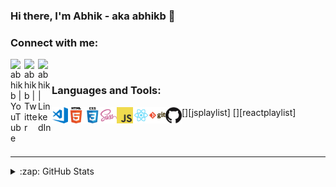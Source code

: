 ### Hi there, I'm Abhik - aka abhikb 👋

### Connect with me:

[<img align="left" alt="abhikb | YouTube" width="22px" src="https://cdn.jsdelivr.net/npm/simple-icons@v3/icons/youtube.svg" />][youtube]
[<img align="left" alt="abhikb | Twitter" width="22px" src="https://cdn.jsdelivr.net/npm/simple-icons@v3/icons/twitter.svg" />][twitter]
[<img align="left" alt="abhik | LinkedIn" width="22px" src="https://cdn.jsdelivr.net/npm/simple-icons@v3/icons/linkedin.svg" />][linkedin]

<br />

### Languages and Tools:

[<img align="left" alt="Visual Studio Code" width="26px" src="https://raw.githubusercontent.com/github/explore/80688e429a7d4ef2fca1e82350fe8e3517d3494d/topics/visual-studio-code/visual-studio-code.png" />][youtube]
[<img align="left" alt="HTML5" width="26px" src="https://raw.githubusercontent.com/github/explore/80688e429a7d4ef2fca1e82350fe8e3517d3494d/topics/html/html.png" />][youtube]
[<img align="left" alt="CSS3" width="26px" src="https://raw.githubusercontent.com/github/explore/80688e429a7d4ef2fca1e82350fe8e3517d3494d/topics/css/css.png" />][youtube]
[<img align="left" alt="Sass" width="26px" src="https://raw.githubusercontent.com/github/explore/80688e429a7d4ef2fca1e82350fe8e3517d3494d/topics/sass/sass.png" />][youtube]
[<img align="left" alt="JavaScript" width="26px" src="https://raw.githubusercontent.com/github/explore/80688e429a7d4ef2fca1e82350fe8e3517d3494d/topics/javascript/javascript.png" />][jsplaylist]
[<img align="left" alt="React" width="26px" src="https://raw.githubusercontent.com/github/explore/80688e429a7d4ef2fca1e82350fe8e3517d3494d/topics/react/react.png" />][reactplaylist]
[<img align="left" alt="Git" width="26px" src="https://raw.githubusercontent.com/github/explore/80688e429a7d4ef2fca1e82350fe8e3517d3494d/topics/git/git.png" />][youtube]
[<img align="left" alt="GitHub" width="26px" src="https://raw.githubusercontent.com/github/explore/78df643247d429f6cc873026c0622819ad797942/topics/github/github.png" />][youtube]

<br />
<br />

---

<details>
  <summary>:zap: GitHub Stats</summary>

  <img align="left" alt="codeSTACKr's GitHub Stats" src="https://github-readme-stats.codestackr.vercel.app/api?username=abhik-b&show_icons=true&hide_border=true" />

</details>

[twitter]: https://twitter.com/_abhikB
[youtube]: https://www.youtube.com/channel/UC74BFCI_FbThOjUqx6gmccg
[linkedin]: https://www.linkedin.com/in/abhik-bhattacharya-396993155/
[frontend-mentor-playlist]: https://www.youtube.com/playlist?list=PLCBa_75YlKx5zwBjClKLOe-VUYvCpY5Xg
[jsprojectsplaylist]: https://www.youtube.com/playlist?list=PLCBa_75YlKx7FxLVCYqXjrL9m5GCU-Cfp
[djangoplaylist]: https://www.youtube.com/playlist?list=PLCBa_75YlKx7UOvtJBAu1tuDTpThc6Zmf
[reactuiplaylist]: https://www.youtube.com/playlist?list=PLCBa_75YlKx7gTEyag1f2IikyrUmAtv48

